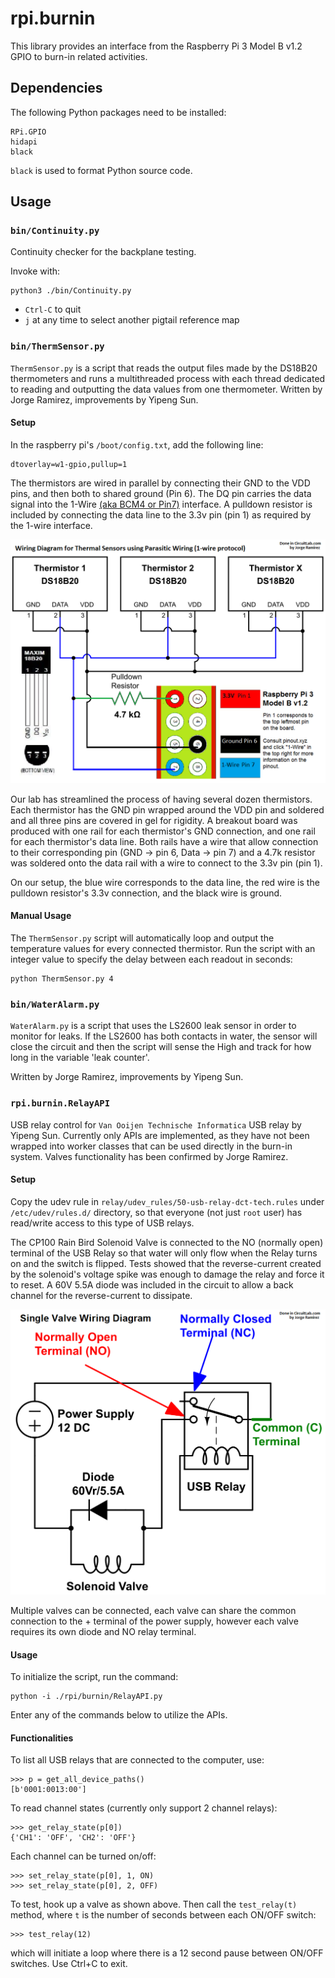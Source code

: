 # rpi.burnin
This library provides an interface from the Raspberry Pi 3 Model B v1.2 GPIO to burn-in
related activities.


## Dependencies
The following Python packages need to be installed:
```
RPi.GPIO
hidapi
black
```

`black` is used to format Python source code.


## Usage

### `bin/Continuity.py`
Continuity checker for the backplane testing.

Invoke with:
```
python3 ./bin/Continuity.py
```

* `Ctrl-C` to quit
* `j` at any time to select another pigtail reference map



### `bin/ThermSensor.py`
`ThermSensor.py` is a script that reads the output files made by the DS18B20
thermometers and runs a multithreaded process with each thread dedicated to
reading and outputting the data values from one thermometer.  Written by Jorge
Ramirez, improvements by Yipeng Sun.

#### Setup
In the raspberry pi's `/boot/config.txt`, add the following line:
```
dtoverlay=w1-gpio,pullup=1
```

The thermistors are wired in parallel by connecting their GND to the VDD pins,
and then both to shared ground (Pin 6). The DQ pin carries the data signal into
the 1-Wire [(aka BCM4 or Pin7)](https://pinout.xyz/pinout/1_wire) interface.
A pulldown resistor is included by connecting the data line to the 3.3v pin (pin 1)
as required by the 1-wire interface.

![Thermistor wiring diagram](docs/thermistor_wiring.png)

Our lab has streamlined the process of having several dozen thermistors.
Each thermistor has the GND pin wrapped around the VDD pin and soldered
and all three pins are covered in gel for rigidity. A breakout board was
produced with one rail for each thermistor's GND connection, and one rail
for each thermistor's data line. Both rails have a wire that allow connection
to their corresponding pin (GND -> pin 6, Data -> pin 7) and a 4.7k resistor
was soldered onto the data rail with a wire to connect to the 3.3v pin (pin 1).

On our setup, the blue wire corresponds to the data line, the red wire is
the pulldown resistor's 3.3v connection, and the black wire is ground.

#### Manual Usage
The `ThermSensor.py` script will automatically loop and output the temperature
values for every connected thermistor. Run the script with an integer value
to specify the delay between each readout in seconds:
```
python ThermSensor.py 4
```


### `bin/WaterAlarm.py`
`WaterAlarm.py` is a script that uses the LS2600 leak sensor in order to monitor
for leaks. If the LS2600 has both contacts in water, the sensor will close the
circuit and then the script will sense the High and track for how long in the
variable 'leak counter'.

Written by Jorge Ramirez, improvements by Yipeng Sun.


### `rpi.burnin.RelayAPI`
USB relay control for `Van Ooijen Technische Informatica` USB relay by Yipeng
Sun. Currently only APIs are implemented, as they have not been wrapped into
worker classes that can be used directly in the burn-in system.
Valves functionality has been confirmed by Jorge Ramirez.

#### Setup
Copy the udev rule in `relay/udev_rules/50-usb-relay-dct-tech.rules` under
`/etc/udev/rules.d/` directory, so that everyone (not just `root` user) has
read/write access to this type of USB relays.

The CP100 Rain Bird Solenoid Valve is connected to the NO (normally open) terminal of the
USB Relay so that water will only flow when the Relay turns on and the switch is flipped.
Tests showed that the reverse-current created by the solenoid's voltage spike was enough to
damage the relay and force it to reset. A 60V 5.5A diode was included in the circuit to allow
a back channel for the reverse-current to dissipate.

![Single valve diagram](docs/lhcb_valve_diagram.png)

Multiple valves can be connected, each valve can share the common connection to the +
terminal of the power supply, however each valve requires its own diode and NO relay terminal.

#### Usage
To initialize the script, run the command:
```
python -i ./rpi/burnin/RelayAPI.py
```
Enter any of the commands below to utilize the APIs.

#### Functionalities
To list all USB relays that are connected to the computer, use:
```
>>> p = get_all_device_paths()
[b'0001:0013:00']
```

To read channel states (currently only support 2 channel relays):
```
>>> get_relay_state(p[0])
{'CH1': 'OFF', 'CH2': 'OFF'}
```

Each channel can be turned on/off:
```
>>> set_relay_state(p[0], 1, ON)
>>> set_relay_state(p[0], 2, OFF)
```

To test, hook up a valve as shown above. Then call the `test_relay(t)` method,
where `t` is the number of seconds between each ON/OFF switch:
```
>>> test_relay(12)
```
which will initiate a loop where there is a 12 second pause between ON/OFF
switches. Use Ctrl+C to exit.
